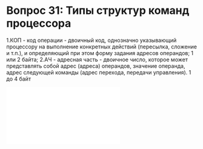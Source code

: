 # Вопрос 31: Типы структур команд процессора


1.КОП - код операции - двоичный код, однозначно указывающий процессору на выполнение конкретных действий (пересылка, сложение и т.п.), и определяющий при этом форму задания адресов операндов; 1 или 2 байта;
2.АЧ - адресная часть - двоичное число, которое может представлять собой адрес (адреса) операндов, значение операнда, адрес следующей команды (адрес перехода, передачи управления). 1 до 4 байт

![Типы команд процессора](/resources/imgs/t31_1.md)